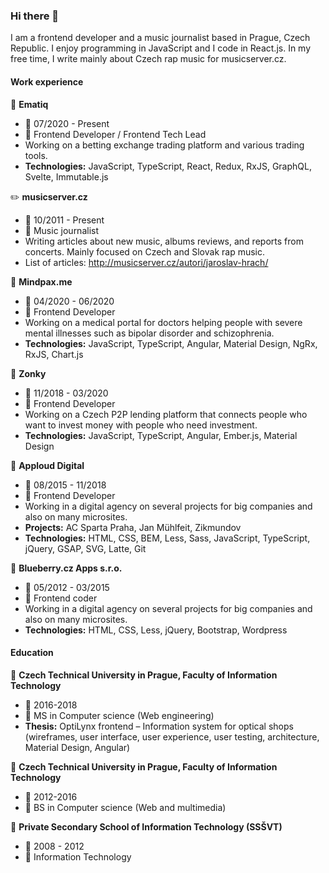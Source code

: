 ### Hi there 👋
I am a frontend developer and a music journalist based in Prague, Czech Republic. I enjoy programming in JavaScript and I code in React.js. In my free time, I write mainly about Czech rap music for musicserver.cz.

#### Work experience

:office: **Ematiq**
 - :calendar: 07/2020 - Present
 - :construction_worker: Frontend Developer / Frontend Tech Lead
 - Working on a betting exchange trading platform and various trading tools.
 - **Technologies:** JavaScript, TypeScript, React, Redux, RxJS, GraphQL, Svelte, Immutable.js

:pencil2: **musicserver.cz**
 - :calendar: 10/2011 - Present
 - :construction_worker: Music journalist
 - Writing articles about new music, albums reviews, and reports from concerts. Mainly focused on Czech and Slovak rap music.
 - List of articles: http://musicserver.cz/autori/jaroslav-hrach/

:office: **Mindpax.me**
 - :calendar: 04/2020 - 06/2020
 - :construction_worker: Frontend Developer
 - Working on a medical portal for doctors helping people with severe mental illnesses such as bipolar disorder and schizophrenia.
 - **Technologies:** JavaScript, TypeScript, Angular, Material Design, NgRx, RxJS, Chart.js

 :office: **Zonky**
 - :calendar: 11/2018 - 03/2020
 - :construction_worker: Frontend Developer
 - Working on a Czech P2P lending platform that connects people who want to invest money with people who need investment.
 - **Technologies:** JavaScript, TypeScript, Angular, Ember.js, Material Design

 :office: **Apploud Digital**
 - :calendar: 08/2015 - 11/2018
 - :construction_worker: Frontend Developer
 - Working in a digital agency on several projects for big companies and also on many microsites.
 - **Projects:** AC Sparta Praha, Jan Mühlfeit, Zikmundov
 - **Technologies:** HTML, CSS, BEM, Less, Sass, JavaScript, TypeScript, jQuery, GSAP, SVG, Latte, Git

 :office: **Blueberry.cz Apps s.r.o.**
 - :calendar: 05/2012 - 03/2015
 - :construction_worker: Frontend coder
 - Working in a digital agency on several projects for big companies and also on many microsites.
 - **Technologies:** HTML, CSS, Less, jQuery, Bootstrap, Wordpress

#### Education

:school: **Czech Technical University in Prague, Faculty of Information Technology**
- :calendar: 2016-2018
- :book: MS in Computer science (Web engineering)
- **Thesis:** OptiLynx frontend – Information system for optical shops (wireframes, user interface, user experience, user testing, architecture, Material Design, Angular)

:school: **Czech Technical University in Prague, Faculty of Information Technology**
- :calendar: 2012-2016
- :book: BS in Computer science (Web and multimedia)

:school: **Private Secondary School of Information Technology (SSŠVT)**
- :calendar: 2008 - 2012
- :book: Information Technology

<!--
**izmy/izmy** is a ✨ _special_ ✨ repository because its `README.md` (this file) appears on your GitHub profile.

Here are some ideas to get you started:

- 🔭 I’m currently working on ...
- 🌱 I’m currently learning ...
- 👯 I’m looking to collaborate on ...
- 🤔 I’m looking for help with ...
- 💬 Ask me about ...
- 📫 How to reach me: ...
- 😄 Pronouns: ...
- ⚡ Fun fact: ...
-->
